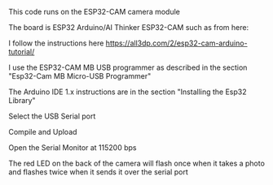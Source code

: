 This code runs on the ESP32-CAM camera module

The board is ESP32 Arduino/AI Thinker ESP32-CAM such as from here:

I follow the instructions here https://all3dp.com/2/esp32-cam-arduino-tutorial/ 

I use the ESP32-CAM MB USB programmer as described in the section "Esp32-Cam MB Micro-USB Programmer"

The Arduino IDE 1.x instructions are in the section "Installing the Esp32 Library"

Select the USB Serial port

Compile and Upload

Open the Serial Monitor at 115200 bps

The red LED on the back of the camera will flash once when it takes a photo and flashes twice when it sends it over the serial port

